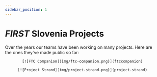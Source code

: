 ```yaml
---
sidebar_position: 1
---
```


# *FIRST* Slovenia Projects
Over the years our teams have been working on many projects. Here are the ones they've made public so far:

<div align="center">

    [![FTC Companion](img/ftc-companion.png)](ftccompanion)

    [![Project Strand](img/project-strand.png)](project-strand)

</div>
